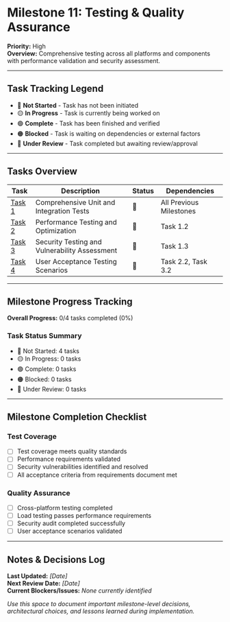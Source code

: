 # Milestone 11: Testing & Quality Assurance

**Priority:** High  
**Overview:** Comprehensive testing across all platforms and components with performance validation and security assessment.

---

## Task Tracking Legend
- 🔴 **Not Started** - Task has not been initiated
- 🟡 **In Progress** - Task is currently being worked on
- 🟢 **Complete** - Task has been finished and verified
- 🟠 **Blocked** - Task is waiting on dependencies or external factors
- 🔵 **Under Review** - Task completed but awaiting review/approval

---

## Tasks Overview

| Task | Description | Status | Dependencies |
|------|-------------|---------|--------------|
| [Task 1](./task1-unit-integration-tests.md) | Comprehensive Unit and Integration Tests | 🔴 | All Previous Milestones |
| [Task 2](./task2-performance-testing.md) | Performance Testing and Optimization | 🔴 | Task 1.2 |
| [Task 3](./task3-security-testing.md) | Security Testing and Vulnerability Assessment | 🔴 | Task 1.3 |
| [Task 4](./task4-acceptance-testing.md) | User Acceptance Testing Scenarios | 🔴 | Task 2.2, Task 3.2 |

---

## Milestone Progress Tracking

**Overall Progress:** 0/4 tasks completed (0%)

### Task Status Summary
- 🔴 Not Started: 4 tasks
- 🟡 In Progress: 0 tasks  
- 🟢 Complete: 0 tasks
- 🟠 Blocked: 0 tasks
- 🔵 Under Review: 0 tasks

---

## Milestone Completion Checklist

### Test Coverage
- [ ] Test coverage meets quality standards
- [ ] Performance requirements validated
- [ ] Security vulnerabilities identified and resolved
- [ ] All acceptance criteria from requirements document met

### Quality Assurance
- [ ] Cross-platform testing completed
- [ ] Load testing passes performance requirements
- [ ] Security audit completed successfully
- [ ] User acceptance scenarios validated

---

## Notes & Decisions Log

**Last Updated:** _[Date]_  
**Next Review Date:** _[Date]_  
**Current Blockers/Issues:** _None currently identified_

_Use this space to document important milestone-level decisions, architectural choices, and lessons learned during implementation._ 